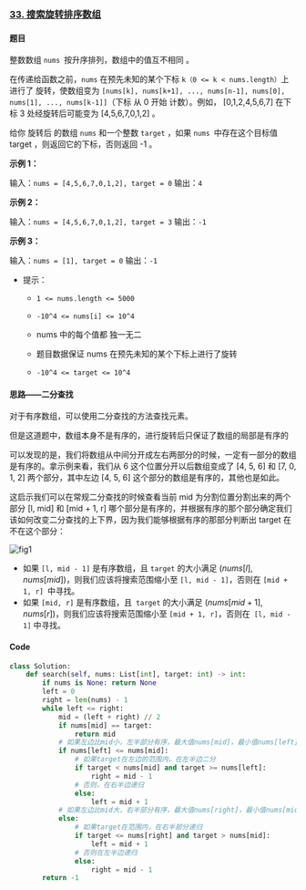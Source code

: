 ### [33. 搜索旋转排序数组](https://leetcode-cn.com/problems/search-in-rotated-sorted-array/)

#### 题目

整数数组 `nums `按升序排列，数组中的值互不相同 。

在传递给函数之前，`nums` 在预先未知的某个下标 `k（0 <= k < nums.length）`上进行了 旋转，使数组变为 `[nums[k], nums[k+1], ..., nums[n-1], nums[0], nums[1], ..., nums[k-1]]`（下标 从 0 开始 计数）。例如， [0,1,2,4,5,6,7] 在下标 3 处经旋转后可能变为 [4,5,6,7,0,1,2] 。

给你 旋转后 的数组 `nums` 和一个整数 `target` ，如果 `nums `中存在这个目标值 target ，则返回它的下标，否则返回 -1 。

**示例 1：**

输入：`nums = [4,5,6,7,0,1,2], target = 0`
输出：`4`

**示例 2：**

输入：`nums = [4,5,6,7,0,1,2], target = 3`
输出：`-1`

**示例 3：**

输入：`nums = [1], target = 0`
输出：`-1`

- 提示：

  - `1 <= nums.length <= 5000`

  - `-10^4 <= nums[i] <= 10^4`

  - nums 中的每个值都 独一无二

  - 题目数据保证 nums 在预先未知的某个下标上进行了旋转

  - `-10^4 <= target <= 10^4`



#### 思路——二分查找

对于有序数组，可以使用二分查找的方法查找元素。

但是这道题中，数组本身不是有序的，进行旋转后只保证了数组的局部是有序的


可以发现的是，我们将数组从中间分开成左右两部分的时候，一定有一部分的数组是有序的。拿示例来看，我们从 6 这个位置分开以后数组变成了 [4, 5, 6] 和 [7, 0, 1, 2] 两个部分，其中左边 [4, 5, 6] 这个部分的数组是有序的，其他也是如此。

这启示我们可以在常规二分查找的时候查看当前 mid 为分割位置分割出来的两个部分 [l, mid] 和 [mid + 1, r] 哪个部分是有序的，并根据有序的那个部分确定我们该如何改变二分查找的上下界，因为我们能够根据有序的那部分判断出 target 在不在这个部分：

![fig1](https://assets.leetcode-cn.com/solution-static/33/33_fig1.png)

- 如果 `[l, mid - 1]` 是有序数组，且 `target` 的大小满足 $(nums[l],nums[mid])$，则我们应该将搜索范围缩小至 `[l, mid - 1]`，否则在 `[mid + 1, r] `中寻找。
- 如果 `[mid, r]` 是有序数组，且` target` 的大小满足 $(nums[mid+1],nums[r])$，则我们应该将搜索范围缩小至 `[mid + 1, r]`，否则在` [l, mid - 1]` 中寻找。

#### Code

```python
class Solution:
    def search(self, nums: List[int], target: int) -> int:
        if nums is None: return None
        left = 0
        right = len(nums) - 1
        while left <= right:
            mid = (left + right) // 2
            if nums[mid] == target:
                return mid
            # 如果左边比mid小，左半部分有序，最大值nums[mid]，最小值nums[left]
            if nums[left] <= nums[mid]:
                # 如果target在左边的范围内，在左半边二分
                if target < nums[mid] and target >= nums[left]:
                    right = mid - 1
                # 否则，在右半边递归
                else:
                    left = mid + 1
            # 如果左边比mid大，右半部分有序，最大值nums[right]，最小值nums[mid]
            else:
                # 如果target在范围内，在右半部分递归
                if target <= nums[right] and target > nums[mid]:
                    left = mid + 1
                # 否则在左半边递归
                else:
                    right = mid - 1
        return -1
```